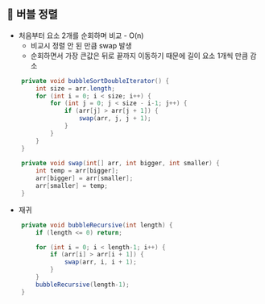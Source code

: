 
## 💭 버블 정렬

- 처음부터 요소 2개를 순회하며 비교 - O(n)
  - 비교시 정렬 안 된 만큼 swap 발생
  - 순회하면서 가장 큰값은 뒤로 끝까지 이동하기 때문에 길이 요소 1개씩 만큼 감소

``` java
    private void bubbleSortDoubleIterator() {
		int size = arr.length;
		for (int i = 0; i < size; i++) {
			for (int j = 0; j < size - i-1; j++) {
				if (arr[j] > arr[j + 1]) {
					swap(arr, j, j + 1);
				}
			}
		}
	}
	
	private void swap(int[] arr, int bigger, int smaller) {
		int temp = arr[bigger];
		arr[bigger] = arr[smaller];
		arr[smaller] = temp;
	}
```


- 재귀

``` java
	private void bubbleRecursive(int length) {
		if (length <= 0) return;

		for (int i = 0; i < length-1; i++) {
			if (arr[i] > arr[i + 1]) {
				swap(arr, i, i + 1);
			}
		}
		bubbleRecursive(length-1);
	}
```
